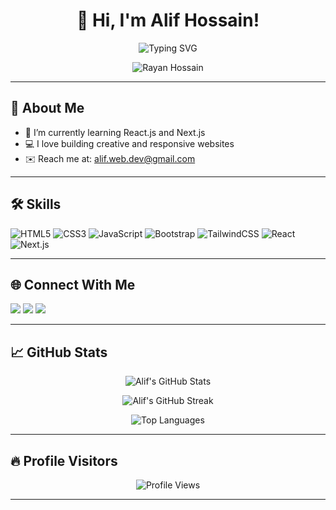 
<h1 align="center">👋 Hi, I'm Alif Hossain!</h1>

<p align="center">
  <img src="https://readme-typing-svg.herokuapp.com?font=Fira+Code&size=24&pause=1000&center=true&vCenter=true&width=435&lines=Frontend+Developer;React+%7C+Next.js+Learner;Love+to+build+cool+projects;Always+learning+new+things" alt="Typing SVG" />
</p>



<div align="center">
  <img src="https://camo.githubusercontent.com/881f335f9a549e4fe4438ff7290efdfa687dac24369b43d4fd76a7b4fc0db55f/68747470733a2f2f6d65646961322e67697068792e636f6d2f6d656469612f76312e59326c6b505463354d4749334e6a45784d584a3362584278597a4e32646e49786557527a4e7a4e73634867794d6d396a626d52715a4468694d546875596e68706333643661535a6c634431324d563970626e526c636d35686246396e61575a66596e6c666157516d593351395a772f5774546e41665a6e3661564a66427a6c4e332f67697068792e676966" alt="Rayan Hossain" data-canonical-src="https://media2.giphy.com/media/v1.Y2lkPTc5MGI3NjExMXJ3bXBxYzN2dnIxeWRzNzNscHgyMm9jbmRqZDhiMThuYnhpc3d6aSZlcD12MV9pbnRlcm5hbF9naWZfYnlfaWQmY3Q9Zw/WtTnAfZn6aVJfBzlN3/giphy.gif" style="max-width: 100%; display: inline-block;" data-target="animated-image.originalImage">


</div>

---

## 🚀 About Me

- 🌱 I’m currently learning React.js and Next.js  
- 💻 I love building creative and responsive websites  
- ✉️ Reach me at: alif.web.dev@gmail.com

---

## 🛠️ Skills

![HTML5](https://img.shields.io/badge/HTML5-E34F26?style=for-the-badge&logo=html5&logoColor=white)
![CSS3](https://img.shields.io/badge/CSS3-1572B6?style=for-the-badge&logo=css3&logoColor=white)
![JavaScript](https://img.shields.io/badge/JavaScript-323330?style=for-the-badge&logo=javascript&logoColor=F7DF1E)
![Bootstrap](https://img.shields.io/badge/Bootstrap-563D7C?style=for-the-badge&logo=bootstrap&logoColor=white)
![TailwindCSS](https://img.shields.io/badge/TailwindCSS-38B2AC?style=for-the-badge&logo=tailwind-css&logoColor=white)
![React](https://img.shields.io/badge/React-20232A?style=for-the-badge&logo=react&logoColor=61DAFB)
![Next.js](https://img.shields.io/badge/Next.js-000000?style=for-the-badge&logo=nextdotjs&logoColor=white)

---

## 🌐 Connect With Me

<p align="left">
<a href="https://www.linkedin.com/in/alif258" target="_blank"><img src="https://img.shields.io/badge/LinkedIn-0A66C2?style=for-the-badge&logo=linkedin&logoColor=white" /></a>
<a href="https://www.facebook.com/alif.web.bd" target="_blank"><img src="https://img.shields.io/badge/Facebook-1877F2?style=for-the-badge&logo=facebook&logoColor=white" /></a>
<a href="https://www.instagram.com/alif.web.bd" target="_blank"><img src="https://img.shields.io/badge/Instagram-E4405F?style=for-the-badge&logo=instagram&logoColor=white" /></a>
</p>


---

## 📈 GitHub Stats

<p align="center">
  <img src="https://github-readme-stats.vercel.app/api?username=alif258&show_icons=true&theme=tokyonight" alt="Alif's GitHub Stats" />
</p>

<p align="center">
  <img src="https://github-readme-streak-stats.herokuapp.com/?user=alif258&theme=tokyonight" alt="Alif's GitHub Streak" />
</p>

<p align="center">
  <img src="https://github-readme-stats.vercel.app/api/top-langs/?username=alif258&layout=compact&theme=tokyonight" alt="Top Languages" />
</p>

---




## 🔥 Profile Visitors

<p align="center">
  <img src="https://komarev.com/ghpvc/?username=alif258&label=Profile%20views&color=0e75b6&style=flat" alt="Profile Views" />
</p>

---

